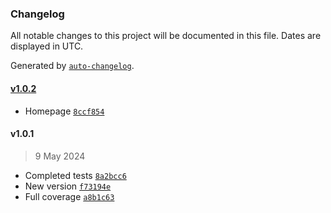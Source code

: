 ### Changelog

All notable changes to this project will be documented in this file. Dates are displayed in UTC.

Generated by [`auto-changelog`](https://github.com/CookPete/auto-changelog).

#### [v1.0.2](https://github.com/ddamato/assert-css/compare/v1.0.1...v1.0.2)

- Homepage [`8ccf854`](https://github.com/ddamato/assert-css/commit/8ccf854155806c1ed547d22c0913becaff4fcde9)

#### v1.0.1

> 9 May 2024

- Completed tests [`8a2bcc6`](https://github.com/ddamato/assert-css/commit/8a2bcc61c39545b723cc56971f11ada612fa6fb4)
- New version [`f73194e`](https://github.com/ddamato/assert-css/commit/f73194e1fb20aa0c9faa74cf3b71f3aabfd2d073)
- Full coverage [`a8b1c63`](https://github.com/ddamato/assert-css/commit/a8b1c635ce35f23c956d864dcc5728b94fc64b38)
